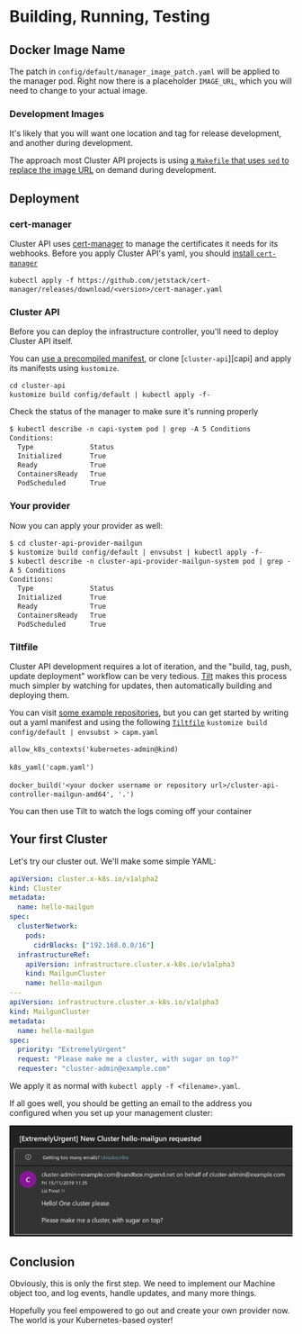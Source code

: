 # Building, Running, Testing

## Docker Image Name

The patch in `config/default/manager_image_patch.yaml` will be applied to the manager pod. 
Right now there is a placeholder `IMAGE_URL`, which you will need to change to your actual image.

### Development Images
It's likely that you will want one location and tag for release development, and another during development.

The approach most Cluster API projects is using [a `Makefile` that uses `sed` to replace the image URL][sed] on demand during development.

[sed]: https://github.com/kubernetes-sigs/cluster-api/blob/e0fb83a839b2755b14fbefbe6f93db9a58c76952/Makefile#L201-L204

## Deployment

### cert-manager

Cluster API uses [cert-manager] to manage the certificates it needs for its webhooks. 
Before you apply Cluster API's yaml, you should [install `cert-manager`][cm-install]

[cert-manager]: https://github.com/jetstack/cert-manager
[cm-install]: https://docs.cert-manager.io/en/latest/getting-started/install/kubernetes.html

```
kubectl apply -f https://github.com/jetstack/cert-manager/releases/download/<version>/cert-manager.yaml
```

### Cluster API

Before you can deploy the infrastructure controller, you'll need to deploy Cluster API itself.

You can [use a precompiled manifest][install], or clone [`cluster-api`][capi] and apply its manifests using `kustomize`.

``` shell
cd cluster-api
kustomize build config/default | kubectl apply -f-
```

Check the status of the manager to make sure it's running properly 

```shell
$ kubectl describe -n capi-system pod | grep -A 5 Conditions
Conditions:
  Type              Status
  Initialized       True 
  Ready             True 
  ContainersReady   True 
  PodScheduled      True 
```


[install]: https://cluster-api.sigs.k8s.io/tasks/installation.html#install-cluster-api

### Your provider

Now you can apply your provider as well:

```
$ cd cluster-api-provider-mailgun
$ kustomize build config/default | envsubst | kubectl apply -f-
$ kubectl describe -n cluster-api-provider-mailgun-system pod | grep -A 5 Conditions 
Conditions:
  Type              Status
  Initialized       True 
  Ready             True 
  ContainersReady   True 
  PodScheduled      True 
```

### Tiltfile
Cluster API development requires a lot of iteration, and the "build, tag, push, update deployment" workflow can be very tedious. 
[Tilt](https://tilt.dev) makes this process much simpler by watching for updates, then automatically building and deploying them. 

You can visit [some example repositories][capidev], but you can get started by writing out a yaml manifest and using the following [`Tiltfile`][tiltfile]
`kustomize build config/default | envsubst > capm.yaml`

[capidev]: https://github.com/chuckha/capi-dev
[tiltfile]: https://docs.tilt.dev/tiltfile_concepts.html

```starlark
allow_k8s_contexts('kubernetes-admin@kind)

k8s_yaml('capm.yaml')

docker_build('<your docker username or repository url>/cluster-api-controller-mailgun-amd64', '.')
```

You can then use Tilt to watch the logs coming off your container


## Your first Cluster

Let's try our cluster out. We'll make some simple YAML:

```yaml
apiVersion: cluster.x-k8s.io/v1alpha2
kind: Cluster
metadata:
  name: hello-mailgun
spec:
  clusterNetwork:
    pods:
      cidrBlocks: ["192.168.0.0/16"]
  infrastructureRef:
    apiVersion: infrastructure.cluster.x-k8s.io/v1alpha3
    kind: MailgunCluster
    name: hello-mailgun
---
apiVersion: infrastructure.cluster.x-k8s.io/v1alpha3
kind: MailgunCluster
metadata:
  name: hello-mailgun
spec:
  priority: "ExtremelyUrgent"
  request: "Please make me a cluster, with sugar on top?"
  requester: "cluster-admin@example.com"
```

We apply it as normal with `kubectl apply -f <filename>.yaml`.

If all goes well, you should be getting an email to the address you configured when you set up your management cluster:

![An email from mailgun urgently requesting a cluster](cluster-email.png)

## Conclusion

Obviously, this is only the first step. 
We need to implement our Machine object too, and log events, handle updates, and many more things.

Hopefully you feel empowered to go out and create your own provider now. 
The world is your Kubernetes-based oyster!
